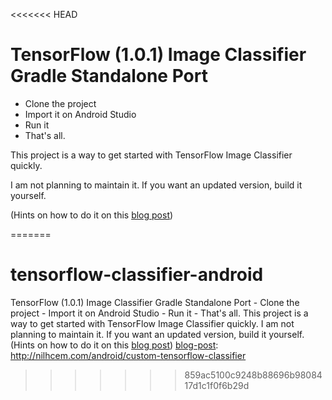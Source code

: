 <<<<<<< HEAD
# TensorFlow (1.0.1) Image Classifier Gradle Standalone Port

- Clone the project
- Import it on Android Studio
- Run it
- That's all.

This project is a way to get started with TensorFlow Image Classifier quickly.

I am not planning to maintain it. If you want an updated version, build it yourself.

(Hints on how to do it on this [blog post][blog-post])

[blog-post]: http://nilhcem.com/android/custom-tensorflow-classifier
=======
# tensorflow-classifier-android
TensorFlow (1.0.1) Image Classifier Gradle Standalone Port  - Clone the project - Import it on Android Studio - Run it - That's all.  This project is a way to get started with TensorFlow Image Classifier quickly.  I am not planning to maintain it. If you want an updated version, build it yourself.  (Hints on how to do it on this [blog post][blog-post])  [blog-post]: http://nilhcem.com/android/custom-tensorflow-classifier
>>>>>>> 859ac5100c9248b88696b9808417d1c1f0f6b29d
